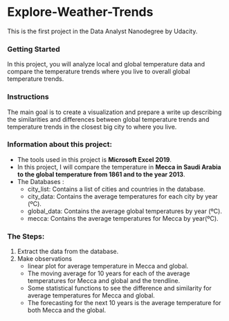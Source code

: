 # Explore-Weather-Trends
This is the first project in the Data Analyst Nanodegree by Udacity.

### Getting Started
In this project, you will analyze local and global temperature data and compare the temperature trends where you live to overall global temperature trends.

### Instructions
The main goal is to create a visualization and prepare a write up describing the similarities and differences between global temperature trends and temperature trends in the closest big city to where you live.

### Information about this project:
- The tools used in this project is **Microsoft Excel 2019**.
- In this project, I will compare the temperature in **Mecca in Saudi Arabia to the global temperature from 1861 and to the year 2013**.
- The Databases :
  - city_list: Contains a list of cities and countries in the database. 
  - city_data: Contains the average temperatures for each city by year (ºC). 
  - global_data: Contains the average global temperatures by year (ºC). 
  - mecca: Contains the average temperatures for Mecca by year(ºC).

### The Steps:
1. Extract the data from the database.
2. Make observations
   - linear plot for average temperature in Mecca and global.
   - The moving average for 10 years for each of the average temperatures for Mecca and global and the trendline.
   - Some statistical functions to see the difference and similarity for average temperatures for Mecca and global.
   - The forecasting for the next 10 years is the average temperature for both Mecca and the global.
